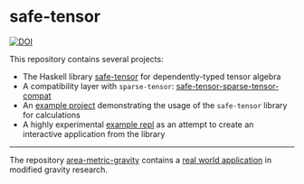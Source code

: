 # safe-tensor
[![DOI](https://zenodo.org/badge/226436124.svg)](https://zenodo.org/badge/latestdoi/226436124)

This repository contains several projects:

 * The Haskell library [safe-tensor](packages/safe-tensor) for dependently-typed tensor algebra
 * A compatibility layer with `sparse-tensor`: [safe-tensor-sparse-tensor-compat](packages/safe-tensor-sparse-tensor-compat)
 * An [example project](examples/example) demonstrating the usage of the `safe-tensor` library for calculations
 * A highly experimental [example repl](examples/repl) as an attempt to create an interactive application from the library

---

The repository [area-metric-gravity](https://github.com/nilsalex/area-metric-gravity) contains a [real world application](https://github.com/nilsalex/area-metric-gravity/tree/master/haskell/ansaetze) in modified gravity research.
